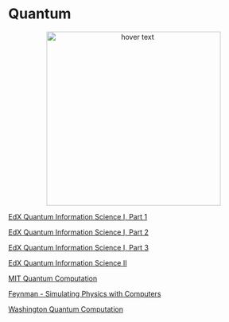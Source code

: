 # Quantum
<p align="center">
  <img src="https://prod-discovery.edx-cdn.org/media/course/image/618bd139-4f87-4176-887e-94c909e242c3-dafe6db0be1c.small.jpg" width="350" title="hover text">
</p>


[EdX Quantum Information Science I, Part 1](https://www.edx.org/course/quantum-information-science-i)

[EdX Quantum Information Science I, Part 2](https://courses.edx.org/courses/course-v1:MITx+8.370.2x+1T2018/course)

[EdX Quantum Information Science I, Part 3](https://courses.edx.org/courses/course-v1:MITx+8.370.3x+1T2018/course)

[EdX Quantum Information Science II](https://courses.edx.org/courses/course-v1:MITx+8.371x+3T2016/course/)

[MIT Quantum Computation](https://ocw.mit.edu/courses/mathematics/18-435j-quantum-computation-fall-2003/)

[Feynman - Simulating Physics with Computers](https://people.eecs.berkeley.edu/~christos/classics/Feynman.pdf)

[Washington Quantum Computation](https://courses.cs.washington.edu/courses/cse599d/06wi)
